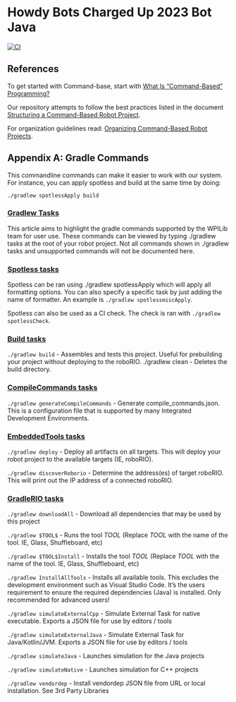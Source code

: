 # Howdy Bots Charged Up 2023 Bot Java

[![CI](https://github.com/frc6377/charged_up_2023/actions/workflows/main.yml/badge.svg)](https://github.com/frc6377/charged_up_2023/actions/workflows/main.yml)

## References

To get started with Command-base, start with [What Is “Command-Based” Programming?](https://docs.wpilib.org/en/stable/docs/software/commandbased/what-is-command-based.html)

Our repository attempts to follow the best practices listed in the document
[Structuring a Command-Based Robot Project](https://docs.wpilib.org/en/stable/docs/software/commandbased/structuring-command-based-project.html).

For organization guidelines read: [Organizing Command-Based Robot Projects](https://docs.wpilib.org/en/stable/docs/software/commandbased/organizing-command-based.html).


## Appendix A: Gradle Commands

This commandline commands can make it easier to work with our system. For instance, you can apply spotless and build at the same time by doing:

```
./gradlew spotlessApply build
```

### [Gradlew Tasks](https://docs.wpilib.org/en/stable/docs/software/advanced-gradlerio/gradlew-tasks.html#gradlew-tasks)
This article aims to highlight the gradle commands supported by the WPILib team for user use. These commands can be viewed by typing ./gradlew tasks at the root of your robot project. Not all commands shown in ./gradlew tasks and unsupported commands will not be documented here.

### [Spotless tasks](https://docs.wpilib.org/en/stable/docs/software/advanced-gradlerio/code-formatting.html#running-spotless)

Spotless can be ran using ./gradlew spotlessApply which will apply all formatting options. You can also specify a specific task by just adding the name of formatter. An example is `./gradlew spotlessmiscApply`.

Spotless can also be used as a CI check. The check is ran with `./gradlew spotlessCheck`.

### [Build tasks](https://docs.wpilib.org/en/stable/docs/software/advanced-gradlerio/gradlew-tasks.html#build-tasks)
`./gradlew build` - Assembles and tests this project. Useful for prebuilding your project without deploying to the roboRIO. ./gradlew clean - Deletes the build directory.

### [CompileCommands tasks](https://docs.wpilib.org/en/stable/docs/software/advanced-gradlerio/gradlew-tasks.html#compilecommands-tasks)
`./gradlew generateCompileCommands` - Generate compile_commands.json. This is a configuration file that is supported by many Integrated Development Environments.

### [EmbeddedTools tasks](https://docs.wpilib.org/en/stable/docs/software/advanced-gradlerio/gradlew-tasks.html#embeddedtools-tasks)
`./gradlew deploy` - Deploy all artifacts on all targets. This will deploy your robot project to the available targets (IE, roboRIO).

`./gradlew discoverRoborio` - Determine the address(es) of target roboRIO. This will print out the IP address of a connected roboRIO.

### [GradleRIO tasks](https://docs.wpilib.org/en/stable/docs/software/advanced-gradlerio/gradlew-tasks.html#gradlerio-tasks)
`./gradlew downloadAll` - Download all dependencies that may be used by this project

`./gradlew $TOOL$` - Runs the tool $TOOL$ (Replace $TOOL$ with the name of the tool. IE, Glass, Shuffleboard, etc)

`./gradlew $TOOL$Install` - Installs the tool $TOOL$ (Replace $TOOL$ with the name of the tool. IE, Glass, Shuffleboard, etc)

`./gradlew InstallAllTools` - Installs all available tools. This excludes the development environment such as Visual Studio Code. It’s the users requirement to ensure the required dependencies (Java) is installed. Only recommended for advanced users!

`./gradlew simulateExternalCpp` - Simulate External Task for native executable. Exports a JSON file for use by editors / tools

`./gradlew simulateExternalJava` - Simulate External Task for Java/Kotlin/JVM. Exports a JSON file for use by editors / tools

`./gradlew simulateJava` - Launches simulation for the Java projects

`./gradlew simulateNative` - Launches simulation for C++ projects

`./gradlew vendordep` - Install vendordep JSON file from URL or local installation. See 3rd Party Libraries
